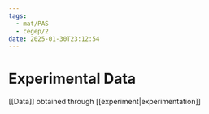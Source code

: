 ```yaml
---
tags:
  - mat/PAS
  - cegep/2
date: 2025-01-30T23:12:54
---
```


# Experimental Data

[[Data]] obtained through [[experiment|experimentation]]